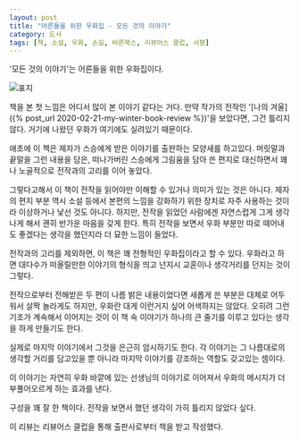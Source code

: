 ```yaml
---
layout: post
title: "어른들을 위한 우화집 - 모든 것의 이야기"
category: 도서
tags: [책, 소설, 우화, 손길, 바른북스, 리뷰어스 클럽, 서평]
---
```


'모든 것의 이야기'는
어른들을 위한 우화집이다.

![표지](https://images2.imgbox.com/af/4b/0JOEVg11_o.jpg)

책을 본 첫 느낌은 어디서 많이 본 이야기 같다는 거다.
만약 작가의 전작인 '[나의 겨울]({% post_url 2020-02-21-my-winter-book-review %})'을 보았다면, 그건 틀리지 않다.
거기에 나왔던 우화가 여기에도 실려있기 때문이다.

애초에 이 책은 제자가 스승에게 받은 이야기를 출판하는 모양새를 하고있다.
머릿말과 끝말을 그런 내용을 담은, 떠나가버린 스승에게 그림움을 담아 쓴 편지로 대신하면서
꽤나 노골적으로 전작과의 고리를 이어 놓았다.

그렇다고해서 이 책이 전작을 읽어야만 이해할 수 있거나 의미가 있는 것은 아니다.
제자의 편지 부분 역시 소설 등에서 본편의 느낌을 강화하기 위한 장치로 자주 사용하는 것이라 이상하거나 낯선 것도 아니다.
하지만, 전작을 읽었던 사람에겐 자연스럽게 그게 생각나게 해서 괜히 반가운 마음을 갖게 한다.
특히 전작을 보면서 우화 부분만 따로 떼어내도 좋겠다는 생각을 했던지라 더 묘한 느낌이 들었다.

전작과의 고리를 제외하면,
이 책은 꽤 전형적인 우화집이라고 할 수 있다.
우화라고 하면 대다수가 떠올릴만한 이야기의 형식을 띄고
넌지시 교훈이나 생각거리를 던지는 것이 그렇다.

전작으로부터 전해받은 두 편이 나름 밝은 내용이었다면 새롭게 쓴 부분은 대체로 어두워서 살짝 놀라게도 하지만,
우화란 대게 이런거지 싶어 어색하지는 않았다.
오히려 그런 기조가 계속해서 이어지는 것이 이 책 속 이야기가 하나의 큰 줄기를 이루고 있다는 생각을 하게 만들기도 한다.

실제로 마지막 이야기에서 그것을 은근히 암시하기도 한다.
각 이야기는 그 나름대로의 생각할 거리를 담고있을 뿐 아니라
마지막 이야기를 강조하는 역할도 갖고있는 셈이다.

이 이야기는 자연히 우화 바깥에 있는 선생님의 이야기로 이어져서
우화의 메시지가 더 부풀어오르게 하는 효과를 낸다.

구성을 꽤 잘 한 책이다.
전작을 보면서 했던 생각이 가히 틀리지 않았다 싶다.



<div class="im im-info">
이 리뷰는 리뷰어스 클럽을 통해 출판사로부터 책을 받고 작성했다.
</div>
